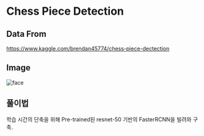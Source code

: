 # Chess Piece Detection

## Data From
https://www.kaggle.com/brendan45774/chess-piece-dectection

## Image
![face](https://user-images.githubusercontent.com/51351974/111939133-cb354100-8b0e-11eb-86b9-5a28c59202db.JPG)


## 풀이법
학습 시간의 단축을 위해 Pre-trained된 resnet-50 기반의 FasterRCNN을 빌려와 구축.